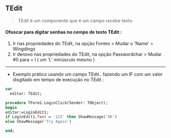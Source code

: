 ## TEdit 


> TEdit é um componente que é um campo recebe texto 



#### Ofuscar para digitar senhas no cempo de texto TEdit : 


1. Ir nas propriedades do TEdit, na opção Fontes > Mudar o 'Name' = Wingdings
2. Ir denovo nas propriedades do TEdit, na opção Passwordchar > Mudar  #0 para = l ( um 'L' minúsculo mesmo )


---


- Exemplo prático usando um campo TEdit.. fazendo um IF com um valor disgitado em tempo de execução no TEdit : 



```Pascal
var
  editar: TEdit;

procedure TForm1.LoginClick(Sender: TObject);
begin
editar:=LoginEdit1;
if LoginEdit1.Text = '123' then ShowMessage('OK')
else ShowMessage('Try Again')

end;
```